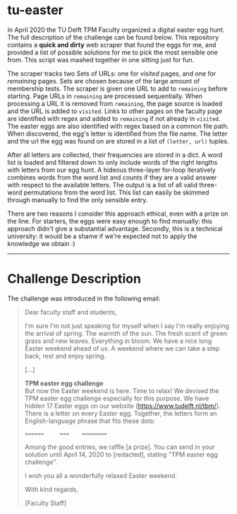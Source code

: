 # tu-easter

In April 2020 the TU Delft TPM Faculty organized a digital easter egg hunt. The full description of the challenge can be found below. This repository contains a **quick and dirty** web scraper that found the eggs for me, and provided a list of possible solutions for me to pick the most sensible one from. This script was mashed together in one sitting just for fun. 

The scraper tracks two Sets of URLs: one for _visited_ pages, and one for _remaining_ pages. Sets are chosen because of the large amount of membership tests. The scraper is given one URL to add to `remaining` before starting. Page URLs in `remaining` are processed sequentially. When processing a URL it is removed from `remaining`, the page source is loaded and the URL is added to `visited`. Links to other pages on the faculty page are identified with regex and added to `remaining` if not already in `visited`. The easter eggs are also identified with regex based on a common file path. When discovered, the egg's letter is identified from the file name. The letter and the url the egg was found on are stored in a list of `(letter, url)` tuples. 

After all letters are collected, their frequencies are stored in a dict. A word list is loaded and filtered down to only include words of the right lengths with letters from our egg hunt. A hideous three-layer for-loop iteratively combines words from the word list and counts if they are a valid answer with respect to the available letters. The output is a list of all valid three-word permutations from the word list. This list can easily be skimmed through manually to find the only sensible entry. 

There are two reasons I consider this approach ethical, even with a prize on the line. For starters, the eggs were easy enough to find manually: this approach didn't give a substantial advantage. Secondly, this is a technical university: it would be a shame if we're  expected not to apply the knowledge we obtain :)

---

# Challenge Description

The challenge was introduced in the following email:

> Dear faculty staff and students,
>
> I'm sure I'm not just speaking for myself when I say I'm really enjoying the arrival of spring. The warmth of the sun. The fresh scent of green grass and new leaves. Everything in bloom. We have a nice long Easter weekend ahead of us. A weekend where we can take a step back, rest and enjoy spring.
>
> [...]
>
> **TPM easter egg challenge**  
> But now the Easter weekend is here. Time to relax! We devised the TPM easter egg challenge especially for this purpose. We have hidden 17 Easter eggs on our website (https://www.tudelft.nl/tbm/). There is a letter on every Easter egg. Together, the letters form an English-language phrase that fits these dots:
>
> `======     ===    ========`
>
> Among the good entries, we raffle [a prize]. You can send in your solution until April 14, 2020 to [redacted], stating "TPM easter egg challenge".
>
> I wish you all a wonderfully relaxed Easter weekend.
>
> With kind regards,
>
> [Faculty Staff]
